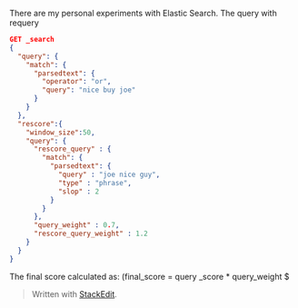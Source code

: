 
There are my personal experiments with Elastic Search.
The query with requery
```json
GET _search
{
  "query": {
    "match": {
      "parsedtext": {
        "operator": "or",
        "query": "nice buy joe"
      }
    }
  },
  "rescore":{
    "window_size":50,
    "query": {
      "rescore_query" : {
        "match": {
          "parsedtext": {
            "query" : "joe nice guy",
            "type" : "phrase",
            "slop" : 2
          }
        }
      },
      "query_weight" : 0.7,
      "rescore_query_weight" : 1.2
    }
  }
}
```

The final score calculated as:
\(final_score = query _score * query_weight $
> Written with [StackEdit](https://stackedit.io/).
<!--stackedit_data:
eyJoaXN0b3J5IjpbMTU2MTU5MjUzMCwxMTM3MjczODIyLDEyMT
E5NjMwMzksOTg1OTE5MzY1LDE0MTE4NjY3M119
-->